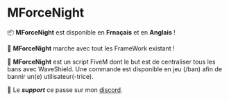 # MForceNight

📦 **MForceNight** est disponible en **Frnaçais** et en **Anglais** !

🗾 **MForceNight** marche avec tout les FrameWork existant !

🔎 **MForceNight** est un script FiveM dont le but est de centraliser tous les bans avec WaveShield. Une commande est disponible en jeu (/ban) afin de bannir un(e) utilisateur(-trice).

🔩 Le ***support*** ce passe sur mon [discord](https://discord.gg/cZ52VXRTqX).
